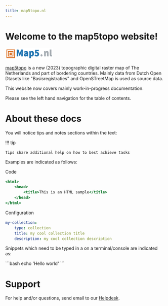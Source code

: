 ```yaml
---
title: map5topo.nl
---
```


# Welcome to the map5topo website!


![map5topo logo](assets/images/map5-logo.png)

[map5topo](https://map5topo.nl) is a new (2023) topographic digital raster map of The Netherlands and
part of bordering countries. Mainly data from Dutch Open Dtasets like "Basisregistraties" and OpenSTreetMap is
used as source data.

This website now covers mainly work-in-progress documentation.

Please see the left hand navigation for the table of contents.


# About these docs

You will notice tips and notes sections within the text:

!!! tip

    Tips share additional help on how to best achieve tasks

Examples are indicated as follows:

Code
``` {.html linenums="1"}
<html>
    <head>
        <title>This is an HTML sample</title>
    </head>
</html>
```

Configuration
``` {.yaml linenums="1"}
my-collection:
    type: collection
    title: my cool collection title
    description: my cool collection description
```

Snippets which need to be typed in a on a terminal/console are indicated as:

<div class="termy">
```bash
echo 'Hello world'
```
</div>

# Support

For help and/or questions, send email to our [Helpdesk](mailto:support@map5.nl).
